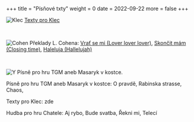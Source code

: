 +++
title = "Písňové txty"
weight = 0
date = 2022-09-22
more = false
+++

![Klec](/images/kleclogo.png) [Texty pro Klec](http://klec2.stejnyxichty.cz/index.php?ind=1 )


<br>

![Cohen](/images/cohen-mini.png)  Překlady L. Cohena: [Vrať se mi (Lover lover lover)](http://klec2.stejnyxichty.cz/index.php?ind=klec_txt&song=Vra%C5%A5%20se%20mi&ind=1&english=), [Skončit mám (Closing time)](http://klec2.stejnyxichty.cz/index.php?ind=klec_txt&song=Skon%C4%8Dit%20m%C3%A1m&ind=1&english=), [Haleluja (Hallelujah)](http://klec2.stejnyxichty.cz/index.php?ind=klec_txt&song=Haleluja&ind=1&english=)

<br>

![Y](/images/y-mini.png)  Písně pro hru TGM aneb Masaryk v kostce.


<!-- more -->


Písně pro hru TGM aneb Masaryk v kostce: O pravdě, Rabinska strasse, Chaos,

Texty pro Klec: zde

Hudba pro hru Chatele: Aj rybo, Bude svatba, Řekni mi, Telecí
